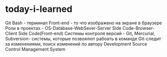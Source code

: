 # today-i-learned
Git Bash - терминал
Front-end - то что изображено на экране в браузере
Роли в проектах - OS-Database-WebSever-Server Side Code-Browser-Client Side Code(Front-end)
Системы контроля версий - Git, Mercurial, Subversion- системы, которые позвоялют рабоать в команде
Git-следит за изменениями, поиск изменений по автору
Development Source Control Management System
